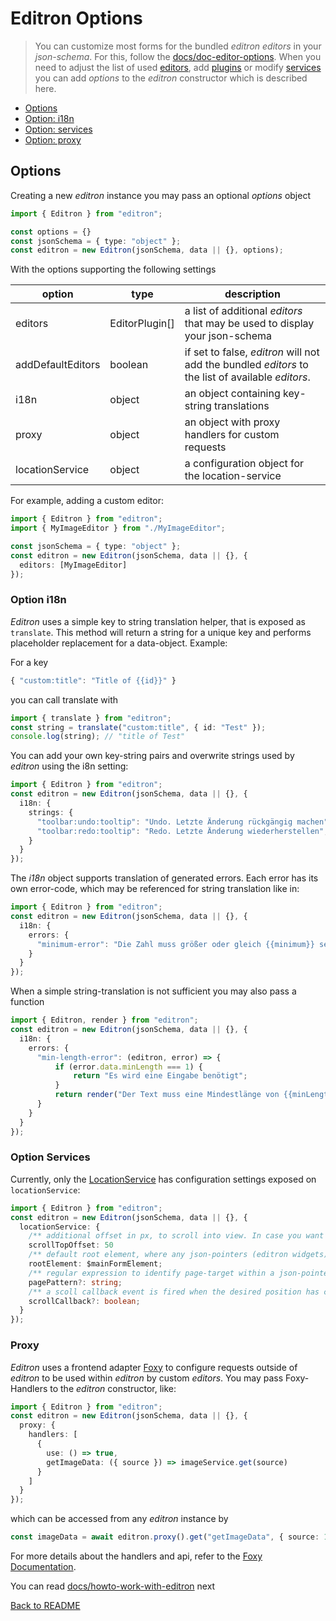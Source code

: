 # Editron Options

> You can customize most forms for the bundled _editron editors_ in your _json-schema_. For this, follow the [docs/doc-editor-options](./doc-editor-options.md). When you need to adjust the list of used [editors](./docs/doc-editron-editor.md), add [plugins](./doc-plugin.md) or modify [services](./howto-work-with-editron#services) you can add _options_ to the _editron_ constructor which is described here.

- [Options](#options)
- [Option: i18n](#option-i18n)
- [Option: services](#option-services)
- [Option: proxy](#option-proxy)


## Options

Creating a new _editron_ instance you may pass an optional _options_ object

```ts
import { Editron } from "editron";

const options = {}
const jsonSchema = { type: "object" };
const editron = new Editron(jsonSchema, data || {}, options);
```

With the options supporting the following settings

option    | type            | description
----------|-----------------|----------------------
editors   | EditorPlugin[]  | a list of additional _editors_ that may be used to display your json-schema
addDefaultEditors | boolean | if set to false, _editron_ will not add the bundled _editors_ to the list of available _editors_.
i18n      | object          | an object containing key-string translations
proxy     | object          | an object with proxy handlers for custom requests
locationService | object    | a configuration object for the location-service


For example, adding a custom editor:

```ts
import { Editron } from "editron";
import { MyImageEditor } from "./MyImageEditor";

const jsonSchema = { type: "object" };
const editron = new Editron(jsonSchema, data || {}, {
  editors: [MyImageEditor]
});
```


### Option i18n

_Editron_ uses a simple key to string translation helper, that is exposed as `translate`. This method will return a string for a unique key and performs placeholder replacement for a data-object. Example:

For a key 

```ts
{ "custom:title": "Title of {{id}}" }
```

you can call translate with

```ts
import { translate } from "editron";
const string = translate("custom:title", { id: "Test" });
console.log(string); // "title of Test"
```

You can add your own key-string pairs and overwrite strings used by _editron_ using the i8n setting:

```ts
import { Editron } from "editron";
const editron = new Editron(jsonSchema, data || {}, {
  i18n: {
    strings: {
      "toolbar:undo:tooltip": "Undo. Letzte Änderung rückgängig machen",
      "toolbar:redo:tooltip": "Redo. Letzte Änderung wiederherstellen",
    }
  }
});
```

The _i18n_ object supports translation of generated errors. Each error has its own error-code, which may be referenced for string translation like in:

```ts
import { Editron } from "editron";
const editron = new Editron(jsonSchema, data || {}, {
  i18n: {
    errors: {
      "minimum-error": "Die Zahl muss größer oder gleich {{minimum}} sein"
    }
  }
});
```

When a simple string-translation is not sufficient you may also pass a function

```ts
import { Editron, render } from "editron";
const editron = new Editron(jsonSchema, data || {}, {
  i18n: {
    errors: {
      "min-length-error": (editron, error) => {
          if (error.data.minLength === 1) {
              return "Es wird eine Eingabe benötigt";
          }
          return render("Der Text muss eine Mindestlänge von {{minLength}} haben (aktuell {{length}}).", error.data);
      }
    }
  }
});
```


### Option Services

Currently, only the [LocationService](./howto-work-with-editron#locationservice) has configuration settings exposed on `locationService`:


```ts
import { Editron } from "editron";
const editron = new Editron(jsonSchema, data || {}, {
  locationService: {
    /** additional offset in px, to scroll into view. In case you want to adjust scroll-position on focus (e.g. skip a header). Defaults to 0 */
    scrollTopOffset: 50
    /** default root element, where any json-pointers (editron widgets) are searched for. Defaults to `document.body` */
    rootElement: $mainFormElement;
    /** regular expression to identify page-target within a json-pointer. The service will emit an event `location:page` when it was changed */
    pagePattern?: string;
    /** a scoll callback event is fired when the desired position has completed scrolling */
    scrollCallback?: boolean;
  }
});
```


### Proxy

_Editron_ uses a frontend adapter [Foxy](https://github.com/sueddeutsche/foxy/) to configure requests outside of _editron_ to be used within _editron_ by custom _editors_. You may pass Foxy-Handlers to the _editron_ constructor, like:

```ts
import { Editron } from "editron";
const editron = new Editron(jsonSchema, data || {}, {
  proxy: {
    handlers: [
      {
        use: () => true,
        getImageData: ({ source }) => imageService.get(source)
      }
    ]
  }
});
```

which can be accessed from any _editron_ instance by 

```ts
const imageData = await editron.proxy().get("getImageData", { source: 123 });
```

For more details about the handlers and api, refer to the [Foxy Documentation](https://github.com/sueddeutsche/foxy/).




You can read [docs/howto-work-with-editron](./howto-work-with-editron.md) next

[Back to README](../README.md)
